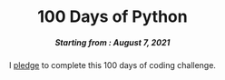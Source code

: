<h1 align="center"> 
100 Days of Python
</h1>
<h5 align="center">
Starting from : August 7, 2021
</h5>

<p align="center">
I <a href="https://raw.githubusercontent.com/ashutoshkrris/100-Days-of-Python/master/Course-Pledge.jpg">pledge</a> to complete this 100 days of coding challenge.
</p>
